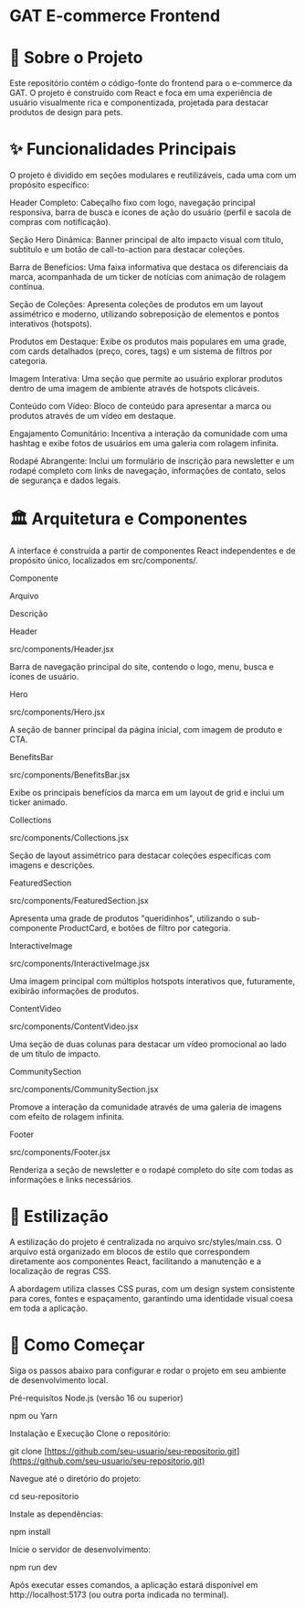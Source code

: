 # GAT E-commerce Frontend
# 📖 Sobre o Projeto
Este repositório contém o código-fonte do frontend para o e-commerce da GAT. O projeto é construído com React e foca em uma experiência de usuário visualmente rica e componentizada, projetada para destacar produtos de design para pets.

# ✨ Funcionalidades Principais
O projeto é dividido em seções modulares e reutilizáveis, cada uma com um propósito específico:

Header Completo: Cabeçalho fixo com logo, navegação principal responsiva, barra de busca e ícones de ação do usuário (perfil e sacola de compras com notificação).

Seção Hero Dinâmica: Banner principal de alto impacto visual com título, subtítulo e um botão de call-to-action para destacar coleções.

Barra de Benefícios: Uma faixa informativa que destaca os diferenciais da marca, acompanhada de um ticker de notícias com animação de rolagem contínua.

Seção de Coleções: Apresenta coleções de produtos em um layout assimétrico e moderno, utilizando sobreposição de elementos e pontos interativos (hotspots).

Produtos em Destaque: Exibe os produtos mais populares em uma grade, com cards detalhados (preço, cores, tags) e um sistema de filtros por categoria.

Imagem Interativa: Uma seção que permite ao usuário explorar produtos dentro de uma imagem de ambiente através de hotspots clicáveis.

Conteúdo com Vídeo: Bloco de conteúdo para apresentar a marca ou produtos através de um vídeo em destaque.

Engajamento Comunitário: Incentiva a interação da comunidade com uma hashtag e exibe fotos de usuários em uma galeria com rolagem infinita.

Rodapé Abrangente: Inclui um formulário de inscrição para newsletter e um rodapé completo com links de navegação, informações de contato, selos de segurança e dados legais.

# 🏛️ Arquitetura e Componentes
A interface é construída a partir de componentes React independentes e de propósito único, localizados em src/components/.

Componente

Arquivo

Descrição

Header

src/components/Header.jsx

Barra de navegação principal do site, contendo o logo, menu, busca e ícones de usuário.

Hero

src/components/Hero.jsx

A seção de banner principal da página inicial, com imagem de produto e CTA.

BenefitsBar

src/components/BenefitsBar.jsx

Exibe os principais benefícios da marca em um layout de grid e inclui um ticker animado.

Collections

src/components/Collections.jsx

Seção de layout assimétrico para destacar coleções específicas com imagens e descrições.

FeaturedSection

src/components/FeaturedSection.jsx

Apresenta uma grade de produtos "queridinhos", utilizando o sub-componente ProductCard, e botões de filtro por categoria.

InteractiveImage

src/components/InteractiveImage.jsx

Uma imagem principal com múltiplos hotspots interativos que, futuramente, exibirão informações de produtos.

ContentVideo

src/components/ContentVideo.jsx

Uma seção de duas colunas para destacar um vídeo promocional ao lado de um título de impacto.

CommunitySection

src/components/CommunitySection.jsx

Promove a interação da comunidade através de uma galeria de imagens com efeito de rolagem infinita.

Footer

src/components/Footer.jsx

Renderiza a seção de newsletter e o rodapé completo do site com todas as informações e links necessários.

# 🎨 Estilização
A estilização do projeto é centralizada no arquivo src/styles/main.css. O arquivo está organizado em blocos de estilo que correspondem diretamente aos componentes React, facilitando a manutenção e a localização de regras CSS.

A abordagem utiliza classes CSS puras, com um design system consistente para cores, fontes e espaçamento, garantindo uma identidade visual coesa em toda a aplicação.

# 🚀 Como Começar
Siga os passos abaixo para configurar e rodar o projeto em seu ambiente de desenvolvimento local.

Pré-requisitos
Node.js (versão 16 ou superior)

npm ou Yarn

Instalação e Execução
Clone o repositório:

git clone [https://github.com/seu-usuario/seu-repositorio.git](https://github.com/seu-usuario/seu-repositorio.git)

Navegue até o diretório do projeto:

cd seu-repositorio

Instale as dependências:

npm install

Inicie o servidor de desenvolvimento:

npm run dev

Após executar esses comandos, a aplicação estará disponível em http://localhost:5173 (ou outra porta indicada no terminal).
